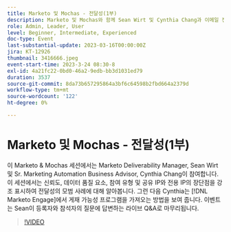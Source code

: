 ```yaml
---
title: Marketo 및 Mochas - 전달성(1부)
description: Marketo 및 Mochas와 함께 Sean Wirt 및 Cynthia Chang과 이메일 전달성 모범 사례, 평판 관리, 데이터 품질, 공유 및 전용 IP, Marketo Engage의 전달성 프로그램 데모에 대해 살펴보십시오.
role: Admin, Leader, User
level: Beginner, Intermediate, Experienced
doc-type: Event
last-substantial-update: 2023-03-16T00:00:00Z
jira: KT-12926
thumbnail: 3416666.jpeg
event-start-time: 2023-3-24 08:30-8
exl-id: 4a21fc22-0bd0-46a2-9edb-bb3d1031ed79
duration: 3537
source-git-commit: 8da73b657295864a3bf6c64598b2fbd664a2379d
workflow-type: tm+mt
source-wordcount: '122'
ht-degree: 0%

---
```


# Marketo 및 Mochas - 전달성(1부)

이 Marketo &amp; Mochas 세션에서는 Marketo Deliverability Manager, Sean Wirt 및 Sr. Marketing Automation Business Advisor, Cynthia Chang이 참여합니다. 이 세션에서는 신뢰도, 데이터 품질 요소, 참여 유형 및 공유 IP와 전용 IP의 장단점을 강조 표시하여 전달성의 모범 사례에 대해 알아봅니다. 그런 다음 Cynthia는 [!DNL Marketo Engage]에서 게재 가능성 프로그램을 가져오는 방법을 보여 줍니다. 이벤트는 Sean이 등록자와 참석자의 질문에 답변하는 라이브 Q&amp;A로 마무리됩니다.

>[!VIDEO](https://video.tv.adobe.com/v/3416666/?quality=12&learn=on)
